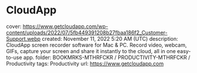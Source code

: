 # CloudApp

cover: https://www.getcloudapp.com/wp-content/uploads/2022/07/5fb449391208b27fbaa186f2_Customer-Support.webp
created: November 11, 2022 5:20 AM (UTC)
description: CloudApp screen recorder software for Mac & PC. Record video, webcam, GIFs, capture your screen and share it instantly to the cloud, all in one easy-to-use app.
folder: BOOKMRKS-MTHRFCKR / PRODUCTIVITY-MTHRFCKR / Productivity
tags: Productivity
url: https://www.getcloudapp.com